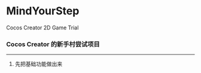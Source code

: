 # MindYourStep
Cocos Creator 2D Game Trial

### Cocos Creator 的新手村尝试项目
----------------------------
1. 先把基础功能做出来
